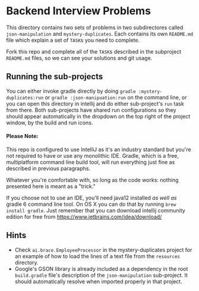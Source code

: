 # Backend Interview Problems

This directory contains two sets of problems in two subdirectores called
`json-manipulation` and `mystery-duplicates`. Each contains its own `README.md`
file which explain a set of `TASK`s you need to complete.

Fork this repo and complete all of the `TASK`s described in the subproject
`README.md` files, so we can see your solutions and git usage.

## Running the sub-projects

You can either invoke gradle directly by doing `gradle :mystery-duplicates:run`
or `gradle :json-manipuation:run` on the command line, or you can open this
directory in intellij and do either sub-project's `run` task from there. Both
sub-projects have shared run configurations so they should appear automatically
in the dropdown on the top right of the project window, by the build and run
icons.

#### Please Note:

This repo is configured to use IntelliJ as it's an industry standard but you're
not required to have or use any monolithic IDE. Gradle, which is a free,
multiplatform command line build tool, will run everything just fine as
described in previous paragraphs.

Whatever you're comfortable with, so long as the code works: nothing presented
here is meant as a "trick."

If you choose not to use an IDE, you'll need java12 installed _as well as_
gradle 6 command line tool. On OS X you can do that by running
`brew install gradle`. Just remember that you can download intellij community
edition for free from https://www.jetbrains.com/idea/download/

## Hints

- Check `ai.brace.EmployeeProcessor` in the mystery-duplicates project for an
example of how to load the lines of a text file from the `resources` directory.
- Google's GSON library is already included as a dependency in the root
`build.gradle` file's description of the `json-manipulation` sub-project. It
should automatically resolve when imported properly in that project.

